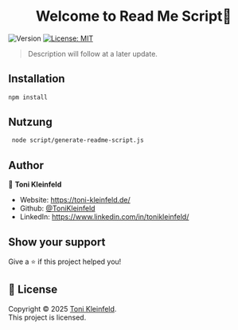 <h1 align="center">Welcome to Read Me Script👋</h1>
<p>
  <img alt="Version" src="https://img.shields.io/badge/Coded_in-JavaScript-yellow" />
  <a href="https://github.com/ToniKleinfeld/Read-me-script?tab=MIT-1-ov-file" target="_blank">
    <img alt="License: MIT" src="https://img.shields.io/badge/License-MIT-yellow.svg" />
  </a>
</p>

> Description will follow at a later update.

## Installation

```sh
npm install
```

## Nutzung

```sh
 node script/generate-readme-script.js
```

## Author

👤 **Toni Kleinfeld**

- Website: https://toni-kleinfeld.de/
- Github: [@ToniKleinfeld](https://github.com/ToniKleinfeld)
- LinkedIn: https://www.linkedin.com/in/tonikleinfeld/

## Show your support

Give a ⭐️ if this project helped you!

## 📝 License

Copyright © 2025 [Toni Kleinfeld](https://github.com/ToniKleinfeld).<br />
This project is [](https://github.com/ToniKleinfeld/Read-me-script?tab=MIT-1-ov-file) licensed.